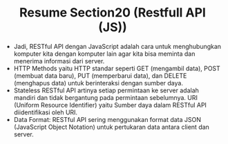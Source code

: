 <h1 align = "center"><b>Resume Section20 (Restfull API (JS))</b></h1>

<ul>
    <li>Jadi, RESTful API dengan JavaScript adalah cara untuk menghubungkan komputer kita dengan komputer lain agar kita bisa meminta dan menerima informasi dari server.</li>
    <li>HTTP Methods yaitu HTTP standar seperti GET (mengambil data), POST (membuat data baru), PUT (memperbarui data), dan DELETE (menghapus data) untuk berinteraksi dengan sumber daya.</li>
    <li>Stateless RESTful API artinya setiap permintaan ke server adalah mandiri dan tidak bergantung pada permintaan sebelumnya. URI (Uniform Resource Identifier) yaitu Sumber daya dalam RESTful API diidentifikasi oleh URI.</li>
    <li>Data Format: RESTful API sering menggunakan format data JSON (JavaScript Object Notation) untuk pertukaran data antara client dan server.</li>
</ul>